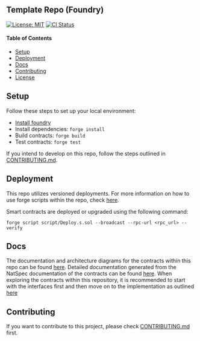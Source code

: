 ## Template Repo (Foundry)

[![License: MIT](https://img.shields.io/badge/License-MIT-yellow.svg)](https://opensource.org/licenses/MIT)
[![CI Status](../../actions/workflows/test.yaml/badge.svg)](../../actions)

#### Table of Contents

- [Setup](#setup)
- [Deployment](#deployment)
- [Docs](#docs)
- [Contributing](#contributing)
- [License](#license)

## Setup

Follow these steps to set up your local environment:

- [Install foundry](https://book.getfoundry.sh/getting-started/installation)
- Install dependencies: `forge install`
- Build contracts: `forge build`
- Test contracts: `forge test`

If you intend to develop on this repo, follow the steps outlined in [CONTRIBUTING.md](CONTRIBUTING.md#install).

## Deployment

This repo utilizes versioned deployments. For more information on how to use forge scripts within the repo, check [here](CONTRIBUTING.md#deployment).

Smart contracts are deployed or upgraded using the following command:

```shell
forge script script/Deploy.s.sol --broadcast --rpc-url <rpc_url> --verify
```

## Docs

The documentation and architecture diagrams for the contracts within this repo can be found [here](docs/README.md).
Detailed documentation generated from the NatSpec documentation of the contracts can be found [here](docs/autogen/src/SUMMARY.md).
When exploring the contracts within this repository, it is recommended to start with the interfaces first and then move on to the implementation as outlined [here](CONTRIBUTING.md#natspec--comments)

## Contributing

If you want to contribute to this project, please check [CONTRIBUTING.md](CONTRIBUTING.md) first.
